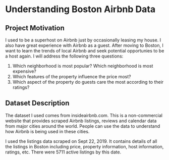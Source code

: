 # Understanding Boston Airbnb Data #

## Project Motivation ##

I used to be a superhost on Airbnb just by occasionally leasing my house. I also have great experience with Airbnb as a guest. After moving to Boston, I want to learn the trends of local Airbnb and seek potential opportunies to be a host again. I will address the following three questions:

1. Which neighborhood is most popular? Which neighborhood is most expensive?
2. Which features of the property influence the price most?
3. Which aspect of the property do guests care the most according to their ratings?

## Dataset Description ##

The dataset I used comes from insideairbnb.com. This is a non-commercial website that provides scraped Airbnb listings, reviews and calendar data from major cities around the world. People can use the data to understand how Airbnb is being used in these cities.

I used the listings data scraped on Sept 22, 2019. It contains details of all the listings in Boston including price, property information, host information, ratings, etc. There were 5711 active listings by this date.


